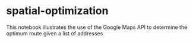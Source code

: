 # spatial-optimization
This notebook illustrates the use of the Google Maps API to determine the optimum route given a list of addresses

